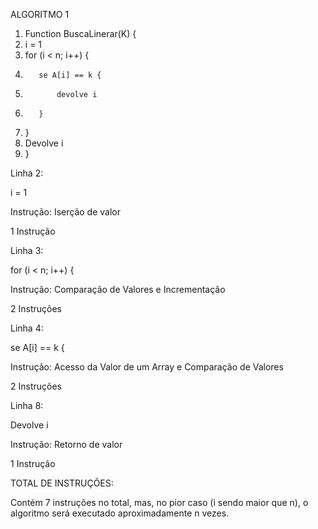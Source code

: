 ALGORITMO 1

1. Function BuscaLinerar(K) {
2.    i = 1
3.    for (i < n; i++) {
4.        se A[i] == k {
5.            devolve i
6.        }
7.    }
8.    Devolve i
9. }


Linha 2:

 i = 1

Instrução: Iserção de valor

1 Instrução


Linha 3:

for (i < n; i++) {

Instrução: Comparação de Valores e Incrementação

2 Instruções


Linha 4: 

se A[i] == k {

Instrução: Acesso da Valor de um Array e Comparação de Valores

2 Instruções


Linha 8:

Devolve i

Instrução: Retorno de valor

1 Instrução

TOTAL DE INSTRUÇÕES:

Contém 7 instruções no total, mas, no pior caso (i sendo maior que n), o algoritmo será executado aproximadamente n vezes.
